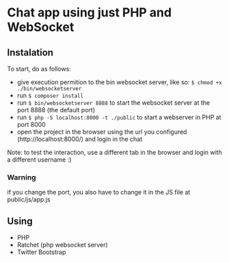 # Chat app using just PHP and WebSocket

## Instalation
To start, do as follows:

* give execution permition to the bin websocket server, like so: <code>$ chmod +x ./bin/websocketserver</code>
* run <code>$ composer install</code> 
* run <code>$ bin/websocketserver 8888</code> to start the websocket server at the port 8888 (the default port)
* run <code>$ php -S localhost:8000 -t ./public</code> to start a webserver in PHP at port 8000
* open the project in the browser using the url you configured (http://localhost:8000/) and login in the chat

Note: to test the interaction, use a different tab in the browser and login with a different username :)

### Warning
if you change the port, you also have to change it in the JS file at public/js/app.js

## Using
* PHP
* Ratchet (php websocket server)
* Twitter Bootstrap
